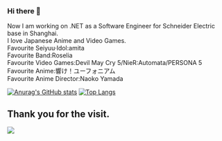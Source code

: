 ### Hi there 👋
Now I am  working on .NET as a Software Engineer for Schneider Electric base in Shanghai.  
I love Japanese Anime and Video Games.  
Favourite Seiyuu·Idol:amita  
Favourite Band:Roselia  
Favourite Video Games:Devil May Cry 5/NieR:Automata/PERSONA 5  
Favourite Anime:響け！ユーフォニアム  
Favourite Anime Director:Naoko Yamada  
<!--
**OrangecatQAQ/OrangecatQAQ** is a ✨ _special_ ✨ repository because its `README.md` (this file) appears on your GitHub profile.

Here are some ideas to get you started:

- 🔭 I’m currently working on ...
- 🌱 I’m currently learning ...
- 👯 I’m looking to collaborate on ...
- 🤔 I’m looking for help with ...
- 💬 Ask me about ...
- 📫 How to reach me: ...
- 😄 Pronouns: ...
- ⚡ Fun fact: ...
-->

[![Anurag's GitHub stats](https://github-readme-stats.vercel.app/api?username=OrangecatQAQ)](https://github.com/anuraghazra/github-readme-stats)
[![Top Langs](https://github-readme-stats.vercel.app/api/top-langs/?username=OrangecatQAQ&layout=compact)](https://github.com/anuraghazra/github-readme-stats)

## Thank you for the visit.

![](http://profile-counter.glitch.me/OrangecatQAQ/count.svg)

